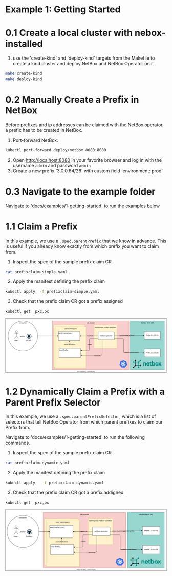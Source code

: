 # Example 1: Getting Started

# 0.1 Create a local cluster with nebox-installed

1. use the 'create-kind' and 'deploy-kind' targets from the Makefile to create a kind cluster and deploy NetBox and NetBox Operator on it
```bash
make create-kind
make deploy-kind
```

# 0.2 Manually Create a Prefix in NetBox

Before prefixes and ip addresses can be claimed with the NetBox operator, a prefix has to be created in NetBox.

1. Port-forward NetBox:
```bash
kubectl port-forward deploy/netbox 8080:8080
```
2. Open <http://localhost:8080> in your favorite browser and log in with the username `admin` and password `admin`
3. Create a new prefix '3.0.0.64/26' with custom field 'environment: prod'

# 0.3 Navigate to the example folder

Navigate to 'docs/examples/1-getting-started' to run the examples below

# 1.1 Claim a Prefix

In this example, we use a `.spec.parentPrefix` that we know in advance. This is useful if you already know exactly from which prefix you want to claim from.

1. Inspect the spec of the sample prefix claim CR
```bash
cat prefixclaim-simple.yaml
```
2. Apply  the manifest defining the prefix claim
```bash
kubectl apply  -f prefixclaim-simple.yaml
```
3. Check that the prefix claim CR got a prefix assigned
```bash
kubectl get  pxc,px
```

![Example 1.1](prefixclaim-simple.drawio.svg)

# 1.2 Dynamically Claim a Prefix with a Parent Prefix Selector

In this example, we use a `.spec.parentPrefixSelector`, which is a list of selectors that tell NetBox Operator from which parent prefixes to claim our Prefix from.

Navigate to 'docs/examples/1-getting-started' to run the following commands.

1. Inspect the spec of the sample prefix claim CR
```bash
cat prefixclaim-dynamic.yaml
```
2. Apply  the manifest defining the prefix claim
```bash
kubectl apply   -f prefixclaim-dynamic.yaml
```
3. Check that the prefix claim CR got a prefix addigned
```bash
kubectl get  pxc,px
```

![Example 1.2](prefixclaim-dynamic.drawio.svg)
